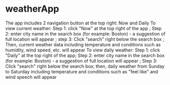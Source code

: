 # weatherApp

The app includes 2 navigation button at the top right: Now and Daily
To view current weather: Step 1: click "Now" at the top right of the app ; Step 2: enter city name in the search box (for example: Boston) - a suggestion of full location will appear ; step 3: Click "search" right below the search box ; Then, current weather data including temperature and conditions such as humidity, wind speed, etc. will appear
To view daily weather: Step 1: click "Daily" at the top right of the app; Step 2: enter city name in the search box (for example: Boston) - a suggestion of full location will appear ; Step 3: Click "search" right below the search box; then, daily weather from Sunday to Saturday including temperature and conditions such as "feel like" and wind speech will appear

